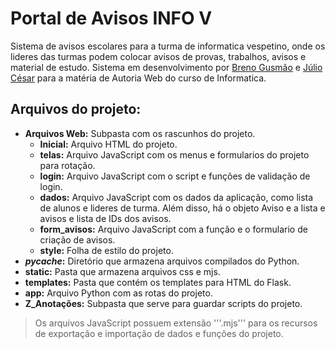 # Portal de Avisos INFO V
Sistema de avisos escolares para a turma de informatica vespetino, onde os lideres das turmas podem colocar avisos de provas, trabalhos, avisos e material de estudo. 
Sistema em desenvolvimento por [Breno Gusmão](https://github.com/BrennoGithub) e [Júlio César](https://github.com/JCOAlves) para a matéria de Autoria Web do curso de Informatica.

## Arquivos do projeto:
- **Arquivos Web:** Subpasta com os rascunhos do projeto.
  - **Inicial:** Arquivo HTML do projeto.
  - **telas:** Arquivo JavaScript com os menus e formularios do projeto para rotação.
  - **login:** Arquivo JavaScript com o script e funções de validação de login.
  - **dados:** Arquivo JavaScript com os dados da aplicação, como lista de alunos e lideres de turma. Além disso, há o objeto Aviso e
  a lista e avisos e lista de IDs dos avisos.
  - **form_avisos:** Arquivo JavaScript com a função e o formulario de criação de avisos.
  - **style:** Folha de estilo do projeto.
- **_pycache_:** Diretório que armazena arquivos compilados do Python.
- **static:** Pasta que armazena arquivos css e mjs.
- **templates:** Pasta que contém os templates para HTML do Flask.
- **app:** Arquivo Python com as rotas do projeto.
- **Z_Anotações:** Subpasta que serve para guardar scripts do projeto.

> Os arquivos JavaScript possuem extensão '''.mjs''' para os recursos de exportação e importação de dados e funções do projeto.
